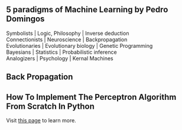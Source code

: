 ## 5 paradigms of Machine Learning by Pedro Domingos

Symbolists      | Logic, Philosophy    | Inverse deduction    
Connectionists  | Neuroscience         | Backpropagation    
Evolutionaries  | Evolutionary biology | Genetic Programming      
Bayesians       | Statistics           | Probabilistic inference    
Analogizers     | Psychology           | Kernal Machines     

## Back Propagation

## How To Implement The Perceptron Algorithm From Scratch In Python

Visit [this page](https://machinelearningmastery.com/implement-perceptron-algorithm-scratch-python/) to learn more. 
